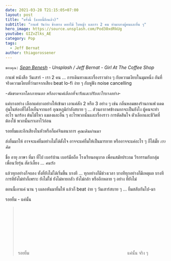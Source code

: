 ```yaml
---
date: 2021-03-28 T21:15:05+07:00
layout: post
title: "ครั้งนี้ (แบบนี้อีกแล้ว)"
subtitle: "กาแฟ วันว่าง ข้างทาง ดอกไม้ ใบหญ้า และเรา 2 คน ท่ามกลางผู้คนและอื่น ๆ"
hero_image: https://source.unsplash.com/Pod30xdRkUg
youtube: GIZvZlks_AE
category: Pop
tags:
  - Jeff Bernat
author: thiagorossener
---
```

`ขอบคุณ:` *[Sean Benesh](https://unsplash.com/@seanbenesh) - Unsplash / Jeff Bernat - Girl At The Coffee Shop*

กาแฟ หนังสือ วันเสาร์ - เรา 2 คน ... การเดินทางและเรื่องราวต่าง ๆ กับความเงียบในมุมหนึ่ง อันที่จริงความเงียบที่ว่ามาจากเสียง beat lo-fi ง่าย ๆ กับหูฟัง noise cancelling

*-ตัดขาดจากโลกภายนอก หรืออาจแค่เลือกที่จะรับและปรับอะไรบางอย่าง-*

แค่บางอย่าง เลือกแค่บางอย่างให้เข้ามา เอาแค่สัก 2 หรือ 3 อย่าง ๆ เช่น กลิ่นหอมของร้านกาแฟ แดดอุ่นในห้องที่ได้ไอเย็นจากแอร์ อุณหภูมิกำลังสบาย ๆ ... ส่วนอากาศข้างนอกจะเป็นยังไง ผู้คนจะทำอะไร นกร้อง ต้นไม้ไหว แมลงและอื่น ๆ อะไรพวกนั้นและเรื่องราว การตัดสินใจ ตัวเลือกและชีวิตที่ต้องใช้ พวกนั้นเราเอาไว้ก่อน

รอยยิ้มและอีกเสียงในหัวหรือก็แค่จินตนาการ *คุณเดินผ่านมา*

ส่งยิ้มมาให้ อาจจะแค่ยิ้มอย่างไม่ได้ตั้งใจ อาจจะแค่ยิ้มให้เป็นมารยาท หรืออาจจะแค่อะไร ๆ ก็ได้มั๊ย *เราคิด*

ชื่อ อายุ ภาษา ที่มา ที่ไป เบอร์บ้าน เบอร์มือถือ โรงเรียนอนุบาล เพื่อนสมัยประถม วีรกรรมกับกลุ่มเพื่อนวัยรุ่น สัตว์เลี้ยง ... *คนรัก*

แล้วทุกอย่างก็จบลง ทั้งที่ยังไม่ได้เริ่มขึ้น บางที ... ทุกอย่างก็มีช่วงเวลา บางทีทุกอย่างก็มีเหตุผล บางทีการทียังไม่ทำก็เพราะ ยังไม่ใช่ ยังไม่หายกลัว ยังไม่กล้า หรืออีกหลาย ๆ อย่าง ที่ยังไม่

ตอนนี้เอาแค่ นาน ๆ เผลอหันมายิ้มให้ แล้วก็ beat ง่าย ๆ วันเสาร์สบาย ๆ ... ยิ้มสลับกันไป-มา

รอยยิ้ม - แค่นั้น

> รอยยิ้ม <svg class="love"><use xlink:href="#icon-heart"></use></svg> แค่นั้น จริง ๆ

